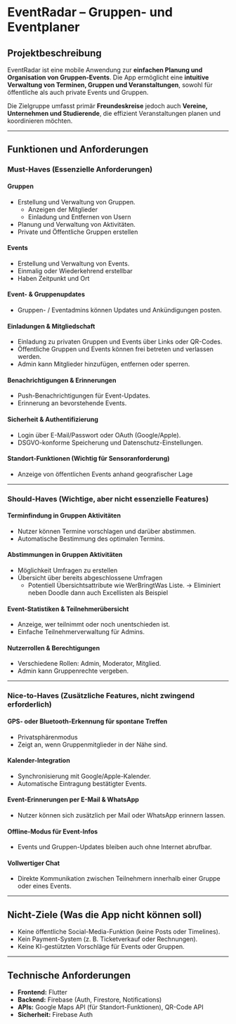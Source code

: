 # EventRadar – Gruppen- und Eventplaner

## Projektbeschreibung

EventRadar ist eine mobile Anwendung zur **einfachen Planung und Organisation von Gruppen-Events**.
Die App ermöglicht eine **intuitive Verwaltung von Terminen, Gruppen und Veranstaltungen**, sowohl für öffentliche als auch private Events und Gruppen.

Die Zielgruppe umfasst primär **Freundeskreise** jedoch auch **Vereine, Unternehmen und Studierende**, die effizient Veranstaltungen planen und koordinieren möchten.

---

## Funktionen und Anforderungen

### **Must-Haves (Essenzielle Anforderungen)**

#### **Gruppen**

- Erstellung und Verwaltung von Gruppen.
  - Anzeigen der Mitglieder
  - Einladung und Entfernen von Usern
- Planung und Verwaltung von Aktivitäten.
- Private und Öffentliche Gruppen erstellen

#### **Events**

- Erstellung und Verwaltung von Events.
- Einmalig oder Wiederkehrend erstellbar
- Haben Zeitpunkt und Ort

#### **Event- & Gruppenupdates**

- Gruppen- / Eventadmins können Updates und Ankündigungen posten.

#### **Einladungen & Mitgliedschaft**

- Einladung zu privaten Gruppen und Events über Links oder QR-Codes.
- Öffentliche Gruppen und Events können frei betreten und verlassen werden.
- Admin kann Mitglieder hinzufügen, entfernen oder sperren.

#### **Benachrichtigungen & Erinnerungen**

- Push-Benachrichtigungen für Event-Updates.
- Erinnerung an bevorstehende Events.

#### **Sicherheit & Authentifizierung**

- Login über E-Mail/Passwort oder OAuth (Google/Apple).
- DSGVO-konforme Speicherung und Datenschutz-Einstellungen.

#### **Standort-Funktionen** (Wichtig für Sensoranforderung)

- Anzeige von öffentlichen Events anhand geografischer Lage

---

### **Should-Haves (Wichtige, aber nicht essenzielle Features)**

#### **Terminfindung in Gruppen Aktivitäten**

- Nutzer können Termine vorschlagen und darüber abstimmen.
- Automatische Bestimmung des optimalen Termins.

#### **Abstimmungen in Gruppen Aktivitäten**

- Möglichkeit Umfragen zu erstellen
- Übersicht über bereits abgeschlossene Umfragen
  - Potentiell Übersichtsattribute wie WerBringtWas Liste.
  -> Eliminiert neben Doodle dann auch Excellisten als Beispiel

#### **Event-Statistiken & Teilnehmerübersicht**

- Anzeige, wer teilnimmt oder noch unentschieden ist.
- Einfache Teilnehmerverwaltung für Admins.

#### **Nutzerrollen & Berechtigungen**

- Verschiedene Rollen: Admin, Moderator, Mitglied.
- Admin kann Gruppenrechte vergeben.

---

### **Nice-to-Haves (Zusätzliche Features, nicht zwingend erforderlich)**

#### **GPS- oder Bluetooth-Erkennung für spontane Treffen**

- Privatsphärenmodus
- Zeigt an, wenn Gruppenmitglieder in der Nähe sind.

#### **Kalender-Integration**

- Synchronisierung mit Google/Apple-Kalender.
- Automatische Eintragung bestätigter Events.

#### **Event-Erinnerungen per E-Mail & WhatsApp**

- Nutzer können sich zusätzlich per Mail oder WhatsApp erinnern lassen.

#### **Offline-Modus für Event-Infos**

- Events und Gruppen-Updates bleiben auch ohne Internet abrufbar.

#### **Vollwertiger Chat**

- Direkte Kommunikation zwischen Teilnehmern innerhalb einer Gruppe oder eines Events.

---

## Nicht-Ziele (Was die App nicht können soll)

- Keine öffentliche Social-Media-Funktion (keine Posts oder Timelines).
- Kein Payment-System (z. B. Ticketverkauf oder Rechnungen).
- Keine KI-gestützten Vorschläge für Events oder Gruppen.

---

## Technische Anforderungen

- **Frontend:** Flutter
- **Backend:** Firebase (Auth, Firestore, Notifications)
- **APIs:** Google Maps API (für Standort-Funktionen), QR-Code API
- **Sicherheit:** Firebase Auth
